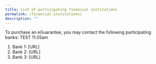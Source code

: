 ```yaml
---
title: List of participating financial institutions
permalink: /financial-institutions/
description: ""
---
```


To purchase an eGuarantee, you may contact the following participating banks: TEST 11.05am

1. Bank 1: [URL] 
2. Bank 2: [URL]
3. Bank 3: [URL]
